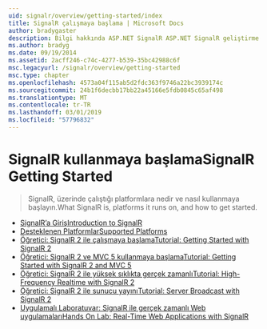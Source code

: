 ```yaml
---
uid: signalr/overview/getting-started/index
title: SignalR çalışmaya başlama | Microsoft Docs
author: bradygaster
description: Bilgi hakkında ASP.NET SignalR ASP.NET SignalR geliştirme gerçek zamanlı web işlevselliği kolaylaştırır ASP.NET geliştiricileri için yeni Kitaplığı ' dir. SignalR BI sağlar...
ms.author: bradyg
ms.date: 09/19/2014
ms.assetid: 2acff246-c74c-4277-b539-35bc42988c6f
msc.legacyurl: /signalr/overview/getting-started
msc.type: chapter
ms.openlocfilehash: 4573a04f115ab5d2fdc363f9746a22bc3939174c
ms.sourcegitcommit: 24b1f6decbb17bb22a45166e5fdb0845c65af498
ms.translationtype: MT
ms.contentlocale: tr-TR
ms.lasthandoff: 03/01/2019
ms.locfileid: "57796832"
---
```

<a name="signalr-getting-started"></a><span data-ttu-id="a4c2c-104">SignalR kullanmaya başlama</span><span class="sxs-lookup"><span data-stu-id="a4c2c-104">SignalR Getting Started</span></span>
====================
> <span data-ttu-id="a4c2c-105">SignalR, üzerinde çalıştığı platformlara nedir ve nasıl kullanmaya başlayın.</span><span class="sxs-lookup"><span data-stu-id="a4c2c-105">What SignalR is, platforms it runs on, and how to get started.</span></span>


- [<span data-ttu-id="a4c2c-106">SignalR’a Giriş</span><span class="sxs-lookup"><span data-stu-id="a4c2c-106">Introduction to SignalR</span></span>](introduction-to-signalr.md)
- [<span data-ttu-id="a4c2c-107">Desteklenen Platformlar</span><span class="sxs-lookup"><span data-stu-id="a4c2c-107">Supported Platforms</span></span>](supported-platforms.md)
- [<span data-ttu-id="a4c2c-108">Öğretici: SignalR 2 ile çalışmaya başlama</span><span class="sxs-lookup"><span data-stu-id="a4c2c-108">Tutorial: Getting Started with SignalR 2</span></span>](tutorial-getting-started-with-signalr.md)
- [<span data-ttu-id="a4c2c-109">Öğretici: SignalR 2 ve MVC 5 kullanmaya başlama</span><span class="sxs-lookup"><span data-stu-id="a4c2c-109">Tutorial: Getting Started with SignalR 2 and MVC 5</span></span>](tutorial-getting-started-with-signalr-and-mvc.md)
- [<span data-ttu-id="a4c2c-110">Öğretici: SignalR 2 ile yüksek sıklıkta gerçek zamanlı</span><span class="sxs-lookup"><span data-stu-id="a4c2c-110">Tutorial: High-Frequency Realtime with SignalR 2</span></span>](tutorial-high-frequency-realtime-with-signalr.md)
- [<span data-ttu-id="a4c2c-111">Öğretici: SignalR 2 ile sunucu yayını</span><span class="sxs-lookup"><span data-stu-id="a4c2c-111">Tutorial: Server Broadcast with SignalR 2</span></span>](tutorial-server-broadcast-with-signalr.md)
- [<span data-ttu-id="a4c2c-112">Uygulamalı Laboratuvar: SignalR ile gerçek zamanlı Web uygulamaları</span><span class="sxs-lookup"><span data-stu-id="a4c2c-112">Hands On Lab: Real-Time Web Applications with SignalR</span></span>](real-time-web-applications-with-signalr.md)
